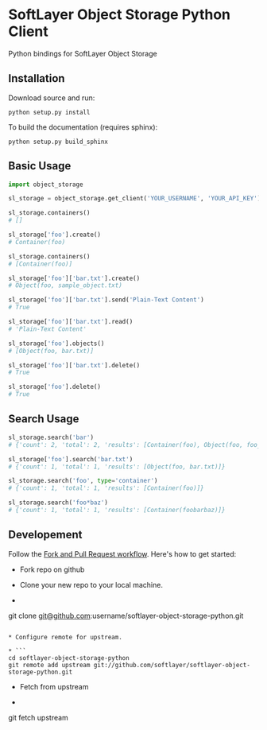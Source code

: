 SoftLayer Object Storage Python Client
======================================
Python bindings for SoftLayer Object Storage

Installation
------------
Download source and run:

```python setup.py install```

To build the documentation (requires sphinx):

```python setup.py build_sphinx```

Basic Usage
----------

```python
import object_storage

sl_storage = object_storage.get_client('YOUR_USERNAME', 'YOUR_API_KEY')

sl_storage.containers()
# []

sl_storage['foo'].create()
# Container(foo)

sl_storage.containers()
# [Container(foo)]

sl_storage['foo']['bar.txt'].create()
# Object(foo, sample_object.txt)

sl_storage['foo']['bar.txt'].send('Plain-Text Content')
# True

sl_storage['foo']['bar.txt'].read()
# 'Plain-Text Content'

sl_storage['foo'].objects()
# [Object(foo, bar.txt)]

sl_storage['foo']['bar.txt'].delete()
# True

sl_storage['foo'].delete()
# True
```

Search Usage
------------
```python
sl_storage.search('bar')
# {'count': 2, 'total': 2, 'results': [Container(foo), Object(foo, foo_object)]}

sl_storage['foo'].search('bar.txt')
# {'count': 1, 'total': 1, 'results': [Object(foo, bar.txt)]}

sl_storage.search('foo', type='container')
# {'count': 1, 'total': 1, 'results': [Container(foo)]}

sl_storage.search('foo*baz')
# {'count': 1, 'total': 1, 'results': [Container(foobarbaz)]}
```

Developement
------------
Follow the [Fork and Pull Request workflow](https://github.com/sevntu-checkstyle/sevntu.checkstyle/wiki/Fork-and-Pull-Request-workflow
). Here's how to get started:

* Fork repo on github
* Clone your new repo to your local machine.

* ``` 
git clone git@github.com:username/softlayer-object-storage-python.git 
```

* Configure remote for upstream.

* ```
cd softlayer-object-storage-python
git remote add upstream git://github.com/softlayer/softlayer-object-storage-python.git
```

* Fetch from upstream

* ``` 
git fetch upstream
```
